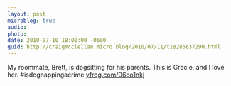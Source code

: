 ```yaml
---
layout: post
microblog: true
audio: 
photo: 
date: 2010-07-10 18:00:00 -0600
guid: http://craigmcclellan.micro.blog/2010/07/11/t18285637290.html
---
```

My roommate, Brett, is dogsitting for his parents. This is Gracie, and I love her. #isdognappingacrime [yfrog.com/06co1nkj](http://yfrog.com/06co1nkj)
